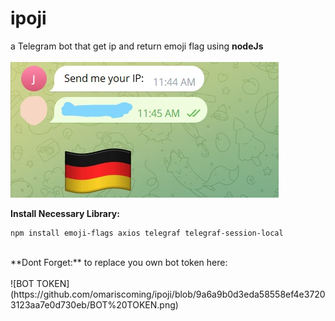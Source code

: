 # ipoji
a Telegram bot that get ip and return emoji flag using **nodeJs**<br><br>
![Screenshot of a Telegram ipoji Bot](https://github.com/omariscoming/ipoji/blob/55430dc1e168975642bb9a5da7882fd1bf153fd9/InkedTelegram%20Bot.jpg)

**Install Necessary Library:**
```
npm install emoji-flags axios telegraf telegraf-session-local
```
<br>
**Dont Forget:** to replace you own bot token here:<br><br>
![BOT TOKEN](https://github.com/omariscoming/ipoji/blob/9a6a9b0d3eda58558ef4e37203123aa7e0d730eb/BOT%20TOKEN.png)

